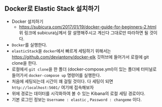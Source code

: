 ## Docker로 Elastic Stack 설치하기
  * Docker 설치하기  
    * https://subicura.com/2017/01/19/docker-guide-for-beginners-2.html 
      위 링크에 subicura님께서 잘 설명해주시고 계신다 그대로만 따라하면 될 것이다.   
  * `Docker`를 실행한다.
  * `elasticStack`을 `docker`에서 빠르게 세팅하기 위해서는 https://github.com/deviantony/docker-elk
    깃허브에 들어가서 로컬에 git clone을 한다.
  * 로컬에서 `git clone`을 한 폴더 (docker-compose.yml)이 있는 폴더에 터미널로 들어가서 `docker-compose up` 명령어를 실행한다.
  * 처음에 세팅되는데 시간이 꽤 걸릴 것이다. 다 세팅이 되면 `http://localhost:5601/` 여기에 접속해보자
  * 위에 경로는 데이터를 시각화하여 볼 수 있는 Kibana의 로컬 세팅 경로이다.
  * 기본 로그인 정보는 `Username : elastic` , `Password : changeme` 이다.
    